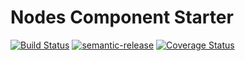 # Nodes Component Starter
[![Build Status](https://travis-ci.org/dennishn/ncs.svg?branch=master)](https://travis-ci.org/dennishn/ncs) [![semantic-release](https://img.shields.io/badge/%20%20%F0%9F%93%A6%F0%9F%9A%80-semantic--release-e10079.svg)](https://github.com/semantic-release/semantic-release) [![Coverage Status](https://coveralls.io/repos/dennishn/ncs/badge.svg?branch=master&service=github)](https://coveralls.io/github/dennishn/ncs?branch=master)